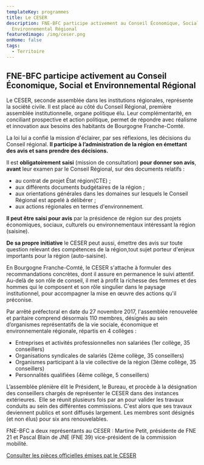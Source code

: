 ```yaml
---
templateKey: programmes
title: Le CESER
description: FNE-BFC participe activement au Conseil Économique, Social et
  Environnemental Régional
featuredimage: /img/ceser.png
onHome: false
tags:
  - Territoire
---
```

## FNE-BFC participe activement au Conseil Économique, Social et Environnemental Régional

Le CESER, seconde assemblée dans les institutions régionales, représente la société civile. Il est placé au côté du Conseil Régional, première assemblée institutionnelle, organe politique élu. Leur complémentarité, en conciliant prospective et action politique, permet de répondre avec réalisme et innovation aux besoins des habitants de Bourgogne Franche-Comté.

La loi lui a confié la mission d'éclairer, par ses réflexions, les décisions du Conseil régional. **Il participe à l’administration de la région** **en émettant des avis et sans prendre des décisions.**

Il est **obligatoirement saisi** (mission de consultation) **pour donner son avis**, **avant** leur examen par le Conseil Régional, sur des documents relatifs :

* au contrat de projet État région(CTE) ;
* aux différents documents budgétaires de la région ;
* aux orientations générales dans les domaines sur lesquels le Conseil Régional est appelé à délibérer ;
* aux actions régionales en termes d'environnement.

**Il peut être saisi pour avis** par la présidence de région sur des projets économiques, sociaux, culturels ou environnementaux intéressant la région (saisine).

**De sa propre initiative** le CESER peut aussi, émettre des avis sur toute question relevant des compétences de la région,tout sujet porteur d'enjeux importants pour la région (auto-saisine).

En Bourgogne Franche-Comté, le CESER s'attache à formuler des recommandations concrètes, dont il assure en permanence le suivi attentif. Au-delà de son rôle de conseil, il met à profit la richesse des femmes et des hommes qui le composent et son rôle singulier dans le paysage institutionnel, pour accompagner la mise en œuvre des actions qu'il préconise.

Par arrêté préfectoral en date du 27 novembre 2017, l'assemblée renouvelée et paritaire comprend désormais 110 membres, désignés au sein d’organismes représentatifs de la vie sociale, économique et environnementale régionale, répartis en 4 collèges :

* Entreprises et activités professionnelles non salariées (1er collège, 35 conseillers)
* Organisations syndicales de salariés (2ème collège, 35 conseillers)
* Organismes participant à la vie collective de la région (3ème collège, 35 conseillers)
* Personnalités qualifiées (4ème collège, 5 conseillers)

L’assemblée plénière élit le Président, le Bureau, et procède à la désignation des conseillers chargés de représenter le CESER dans des instances extérieures.  Elle se réunit plusieurs fois par an pour valider les travaux conduits au sein des différentes commissions. C'est alors que ses travaux deviennent publics et sont diffusés largement. Les membres sont désignés (et non élus) pour six ans renouvelables.

FNE-BFC a deux représentants au CESER : Martine Petit, présidente de FNE 21 et Pascal Blain de JNE (FNE 39) vice-président de la commission mobilité.

[Consulter les pièces officielles émises pat le CESER](/documentation/categories/ceser/)